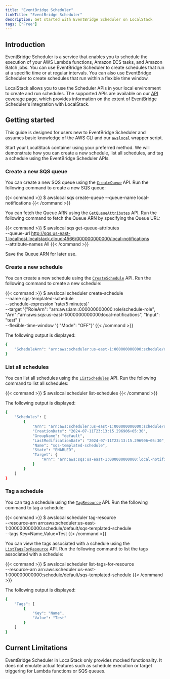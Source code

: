 ```yaml
---
title: "EventBridge Scheduler"
linkTitle: "EventBridge Scheduler"
description: Get started with EventBridge Scheduler on LocalStack
tags: ["Free"]
---
```


## Introduction

EventBridge Scheduler is a service that enables you to schedule the execution of your AWS Lambda functions, Amazon ECS tasks, and Amazon Batch jobs.
You can use EventBridge Scheduler to create schedules that run at a specific time or at regular intervals.
You can also use EventBridge Scheduler to create schedules that run within a flexible time window.

LocalStack allows you to use the Scheduler APIs in your local environment to create and run schedules.
The supported APIs are available on our [API coverage page](https://docs.localstack.cloud/references/coverage/coverage_scheduler/), which provides information on the extent of EventBridge Scheduler's integration with LocalStack.

## Getting started

This guide is designed for users new to EventBridge Scheduler and assumes basic knowledge of the AWS CLI and our [`awslocal`](https://github.com/localstack/awscli-local) wrapper script.

Start your LocalStack container using your preferred method.
We will demonstrate how you can create a new schedule, list all schedules, and tag a schedule using the EventBridge Scheduler APIs.

### Create a new SQS queue

You can create a new SQS queue using the [`CreateQueue`](https://docs.aws.amazon.com/AWSSimpleQueueService/latest/APIReference/API_CreateQueue.html) API.
Run the following command to create a new SQS queue:

{{< command >}}
$ awslocal sqs create-queue --queue-name local-notifications
{{< /command >}}

You can fetch the Queue ARN using the [`GetQueueAttributes`](https://docs.aws.amazon.com/AWSSimpleQueueService/latest/APIReference/API_GetQueueAttributes.html) API.
Run the following command to fetch the Queue ARN by specifying the Queue URL:

{{< command >}}
$ awslocal sqs get-queue-attributes \
    --queue-url http://sqs.us-east-1.localhost.localstack.cloud:4566/000000000000/local-notifications \
    --attribute-names All
{{< /command >}}

Save the Queue ARN for later use.

### Create a new schedule

You can create a new schedule using the [`CreateSchedule`](https://docs.aws.amazon.com/eventbridge/latest/APIReference/API_CreateSchedule.html) API.
Run the following command to create a new schedule:

{{< command >}}
$ awslocal scheduler create-schedule \
    --name sqs-templated-schedule \
    --schedule-expression 'rate(5 minutes)' \
    --target '{"RoleArn": "arn:aws:iam::000000000000:role/schedule-role", "Arn":"arn:aws:sqs:us-east-1:000000000000:local-notifications", "Input": "test" }' \
    --flexible-time-window '{ "Mode": "OFF"}'
{{< /command >}}

The following output is displayed:

```bash
{
    "ScheduleArn": "arn:aws:scheduler:us-east-1:000000000000:schedule/default/sqs-templated-schedule"
}
```

### List all schedules

You can list all schedules using the [`ListSchedules`](https://docs.aws.amazon.com/eventbridge/latest/APIReference/API_ListSchedules.html) API.
Run the following command to list all schedules:

{{< command >}}
$ awslocal scheduler list-schedules
{{< /command >}}

The following output is displayed:

```bash
{
    "Schedules": [
        {
            "Arn": "arn:aws:scheduler:us-east-1:000000000000:schedule/default/sqs-templated-schedule",
            "CreationDate": "2024-07-11T23:13:15.296906+05:30",
            "GroupName": "default",
            "LastModificationDate": "2024-07-11T23:13:15.296906+05:30",
            "Name": "sqs-templated-schedule",
            "State": "ENABLED",
            "Target": {
                "Arn": "arn:aws:sqs:us-east-1:000000000000:local-notifications"
            }
        }
    ]
}
```

### Tag a schedule

You can tag a schedule using the [`TagResource`](https://docs.aws.amazon.com/eventbridge/latest/APIReference/API_TagResource.html) API.
Run the following command to tag a schedule:

{{< command >}}
$ awslocal scheduler tag-resource \
    --resource-arn arn:aws:scheduler:us-east-1:000000000000:schedule/default/sqs-templated-schedule \
    --tags Key=Name,Value=Test
{{< /command >}}

You can view the tags associated with a schedule using the [`ListTagsForResource`](https://docs.aws.amazon.com/eventbridge/latest/APIReference/API_ListTagsForResource.html) API.
Run the following command to list the tags associated with a schedule:

{{< command >}}
$ awslocal scheduler list-tags-for-resource \
    --resource-arn arn:aws:scheduler:us-east-1:000000000000:schedule/default/sqs-templated-schedule
{{< /command >}}

The following output is displayed:

```bash
{
    "Tags": [
        {
            "Key": "Name",
            "Value": "Test"
        }
    ]
}
```

## Current Limitations

EventBridge Scheduler in LocalStack only provides mocked functionality.
It does not emulate actual features such as schedule execution or target triggering for Lambda functions or SQS queues.
